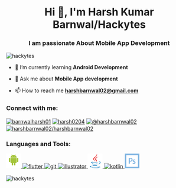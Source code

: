 <h1 align="center">Hi 👋, I'm Harsh Kumar Barnwal/Hackytes</h1>
<h3 align="center">I am passionate About Mobile App Development</h3>

<p align="left"> <img src="https://komarev.com/ghpvc/?username=hackytes&label=Profile%20views&color=0e75b6&style=flat" alt="hackytes" /> </p>

- 🌱 I’m currently learning **Android Development**

- 💬 Ask me about **Mobile App development**

- 📫 How to reach me **harshbarnwal02@gmail.com**

<h3 align="left">Connect with me:</h3>
<p align="left">
<a href="https://twitter.com/barnwalharsh01" target="blank"><img align="center" src="https://raw.githubusercontent.com/rahuldkjain/github-profile-readme-generator/master/src/images/icons/Social/twitter.svg" alt="barnwalharsh01" height="30" width="40" /></a>
<a href="https://www.codechef.com/users/harsh0204" target="blank"><img align="center" src="https://cdn.jsdelivr.net/npm/simple-icons@3.1.0/icons/codechef.svg" alt="harsh0204" height="30" width="40" /></a>
<a href="https://www.hackerrank.com/@harshbarnwal02" target="blank"><img align="center" src="https://raw.githubusercontent.com/rahuldkjain/github-profile-readme-generator/master/src/images/icons/Social/hackerrank.svg" alt="@harshbarnwal02" height="30" width="40" /></a>
<a href="https://auth.geeksforgeeks.org/user/harshbarnwal02/harshbarnwal02" target="blank"><img align="center" src="https://raw.githubusercontent.com/rahuldkjain/github-profile-readme-generator/master/src/images/icons/Social/geeks-for-geeks.svg" alt="harshbarnwal02/harshbarnwal02" height="30" width="40" /></a>
</p>

<h3 align="left">Languages and Tools:</h3>
<p align="left"> <a href="https://developer.android.com" target="_blank" rel="noreferrer"> <img src="https://raw.githubusercontent.com/devicons/devicon/master/icons/android/android-original-wordmark.svg" alt="android" width="40" height="40"/> </a> <a href="https://flutter.dev" target="_blank" rel="noreferrer"> <img src="https://www.vectorlogo.zone/logos/flutterio/flutterio-icon.svg" alt="flutter" width="40" height="40"/> </a> <a href="https://git-scm.com/" target="_blank" rel="noreferrer"> <img src="https://www.vectorlogo.zone/logos/git-scm/git-scm-icon.svg" alt="git" width="40" height="40"/> </a> <a href="https://www.adobe.com/in/products/illustrator.html" target="_blank" rel="noreferrer"> <img src="https://www.vectorlogo.zone/logos/adobe_illustrator/adobe_illustrator-icon.svg" alt="illustrator" width="40" height="40"/> </a> <a href="https://www.java.com" target="_blank" rel="noreferrer"> <img src="https://raw.githubusercontent.com/devicons/devicon/master/icons/java/java-original.svg" alt="java" width="40" height="40"/> </a> <a href="https://kotlinlang.org" target="_blank" rel="noreferrer"> <img src="https://www.vectorlogo.zone/logos/kotlinlang/kotlinlang-icon.svg" alt="kotlin" width="40" height="40"/> </a> <a href="https://www.photoshop.com/en" target="_blank" rel="noreferrer"> <img src="https://raw.githubusercontent.com/devicons/devicon/master/icons/photoshop/photoshop-line.svg" alt="photoshop" width="40" height="40"/> </a> </p>

<p><img align="center" src="https://github-readme-stats.vercel.app/api/top-langs?username=hackytes&show_icons=true&locale=en&layout=compact" alt="hackytes" /></p>

